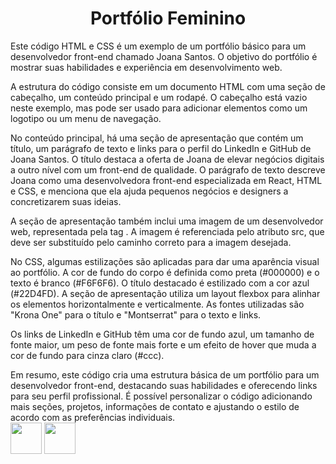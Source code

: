 <h1 align="center">Portfólio Feminino</h1>
Este código HTML e CSS é um exemplo de um portfólio básico para um desenvolvedor front-end chamado Joana Santos. O objetivo do portfólio é mostrar suas habilidades e experiência em desenvolvimento web.

A estrutura do código consiste em um documento HTML com uma seção de cabeçalho, um conteúdo principal e um rodapé. O cabeçalho está vazio neste exemplo, mas pode ser usado para adicionar elementos como um logotipo ou um menu de navegação.

No conteúdo principal, há uma seção de apresentação que contém um título, um parágrafo de texto e links para o perfil do LinkedIn e GitHub de Joana Santos. O título destaca a oferta de Joana de elevar negócios digitais a outro nível com um front-end de qualidade. O parágrafo de texto descreve Joana como uma desenvolvedora front-end especializada em React, HTML e CSS, e menciona que ela ajuda pequenos negócios e designers a concretizarem suas ideias.

A seção de apresentação também inclui uma imagem de um desenvolvedor web, representada pela tag <img>. A imagem é referenciada pelo atributo src, que deve ser substituído pelo caminho correto para a imagem desejada.

No CSS, algumas estilizações são aplicadas para dar uma aparência visual ao portfólio. A cor de fundo do corpo é definida como preta (#000000) e o texto é branco (#F6F6F6). O título destacado é estilizado com a cor azul (#22D4FD). A seção de apresentação utiliza um layout flexbox para alinhar os elementos horizontalmente e verticalmente. As fontes utilizadas são "Krona One" para o título e "Montserrat" para o texto e links.

Os links de LinkedIn e GitHub têm uma cor de fundo azul, um tamanho de fonte maior, um peso de fonte mais forte e um efeito de hover que muda a cor de fundo para cinza claro (#ccc).

Em resumo, este código cria uma estrutura básica de um portfólio para um desenvolvedor front-end, destacando suas habilidades e oferecendo links para seu perfil profissional. É possível personalizar o código adicionando mais seções, projetos, informações de contato e ajustando o estilo de acordo com as preferências individuais.
<br>
<img src="https://cdn.jsdelivr.net/gh/devicons/devicon/icons/html5/html5-original-wordmark.svg" width="50" height="50" />         <img src="https://cdn.jsdelivr.net/gh/devicons/devicon/icons/css3/css3-original-wordmark.svg" width="50" height="50"/>
<br>
<img src=""/>

